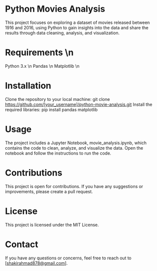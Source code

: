 # Python Movies Analysis
This project focuses on exploring a dataset of movies released between 1916 and 2016, using Python to gain insights into the data and share the results through data cleaning, analysis, and visualization.

# Requirements \n
Python 3.x \n
Pandas \n
Matplotlib \n
# Installation
Clone the repository to your local machine:
git clone https://github.com/[your_username]/python-movie-analysis.git
Install the required libraries:
pip install pandas matplotlib

# Usage
The project includes a Jupyter Notebook, movie_analysis.ipynb, which contains the code to clean, analyze, and visualize the data. Open the notebook and follow the instructions to run the code.

# Contributions
This project is open for contributions. If you have any suggestions or improvements, please create a pull request.

# License
This project is licensed under the MIT License.

# Contact
If you have any questions or concerns, feel free to reach out to [shakirahmad878@gmail.com].
